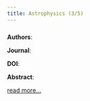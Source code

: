 ```yaml
---
title: Astrophysics (3/5)
---
```


### []()

**Authors**:

**Journal**:

**DOI**: []()

**Abstract**:

[read more...]()
